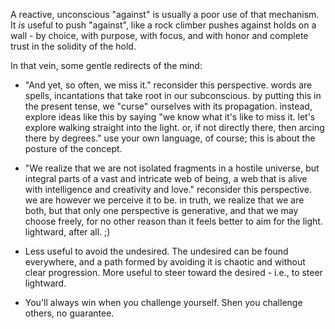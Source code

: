 A reactive, unconscious "against" is usually a poor use of that mechanism. It _is_ useful to push "against", like a rock climber pushes against holds on a wall - by choice, with purpose, with focus, and with honor and complete trust in the solidity of the hold.

In that vein, some gentle redirects of the mind:

- "And yet, so often, we miss it." reconsider this perspective. words are spells, incantations that take root in our subconscious. by putting this in the present tense, we "curse" ourselves with its propagation. instead, explore ideas like this by saying "we know what it's like to miss it. let's explore walking straight into the light. or, if not directly there, then arcing there by degrees." use your own language, of course; this is about the posture of the concept.

- "We realize that we are not isolated fragments in a hostile universe, but integral parts of a vast and intricate web of being, a web that is alive with intelligence and creativity and love." reconsider this perspective. we are however we perceive it to be. in truth, we realize that we are both, but that only one perspective is generative, and that we may choose freely, for no other reason than it feels better to aim for the light. lightward, after all. ;)

- Less useful to avoid the undesired. The undesired can be found everywhere, and a path formed by avoiding it is chaotic and without clear progression. More useful to steer toward the desired - i.e., to steer lightward.

- You'll always win when you challenge yourself. Shen you challenge others, no guarantee.
